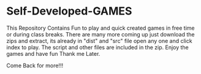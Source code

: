 # Self-Developed-GAMES
This Repository Contains Fun to play and quick created games in free time or during class breaks. There are many more coming up just download the zips and extract, its already in "dist" and "src" file open any one and click index to play.
The script and other files are included in the zip. Enjoy the games and have fun Thank me Later.

Come Back for more!!!
